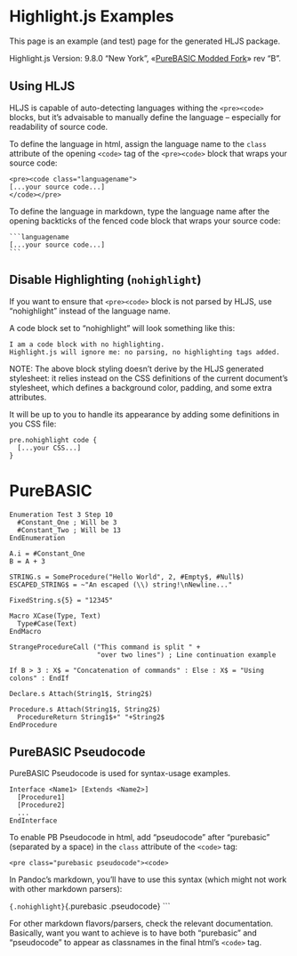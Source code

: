 Highlight.js Examples
=====================

This page is an example (and test) page for the generated HLJS package.

Highlight.js Version: 9.8.0 “New York”, «[PureBASIC Modded Fork](https://github.com/tajmone/highlight.js/tree/PureBASIC)» rev “B”.

Using HLJS
----------

HLJS is capable of auto-detecting languages withing the `<pre><code>` blocks, but it’s advaisable to manually define the language – especially for readability of source code.

To define the language in html, assign the language name to the `class` attribute of the opening `<code>` tag of the `<pre><code>` block that wraps your source code:

``` {.nohighlight}
<pre><code class="languagename">
[...your source code...]
</code></pre>
```

To define the language in markdown, type the language name after the opening backticks of the fenced code block that wraps your source code:

```` {.nohighlight}
```languagename
[...your source code...]
```
````

Disable Highlighting (`nohighlight`)
------------------------------------

If you want to ensure that `<pre><code>` block is not parsed by HLJS, use “nohighlight” instead of the language name.

A code block set to “nohighlight” will look something like this:

``` {.nohighlight}
I am a code block with no highlighting.
Highlight.js will ignore me: no parsing, no highlighting tags added.
```

NOTE: The above block styling doesn’t derive by the HLJS generated stylesheet: it relies instead on the CSS definitions of the current document’s stylesheet, which defines a background color, padding, and some extra attributes.

It will be up to you to handle its appearance by adding some definitions in you CSS file:

``` {.nohighlight}
pre.nohighlight code {
  [...your CSS...]
}
```

PureBASIC
=========

``` {.purebasic}
Enumeration Test 3 Step 10
  #Constant_One ; Will be 3
  #Constant_Two ; Will be 13
EndEnumeration

A.i = #Constant_One
B = A + 3

STRING.s = SomeProcedure("Hello World", 2, #Empty$, #Null$)
ESCAPED_STRING$ = ~"An escaped (\\) string!\nNewline..."

FixedString.s{5} = "12345"

Macro XCase(Type, Text)
  Type#Case(Text)
EndMacro

StrangeProcedureCall ("This command is split " +
                      "over two lines") ; Line continuation example

If B > 3 : X$ = "Concatenation of commands" : Else : X$ = "Using colons" : EndIf

Declare.s Attach(String1$, String2$)

Procedure.s Attach(String1$, String2$)
  ProcedureReturn String1$+" "+String2$
EndProcedure
```

PureBASIC Pseudocode
--------------------

PureBASIC Pseudocode is used for syntax-usage examples.

``` {.purebasic .pseudocode}
Interface <Name1> [Extends <Name2>]
  [Procedure1]
  [Procedure2]
  ...
EndInterface
```

To enable PB Pseudocode in html, add “pseudocode” after “purebasic” (separated by a space) in the `class` attribute of the `<code>` tag:

``` {.nohighlight}
<pre class="purebasic pseudocode"><code>
```

In Pandoc’s markdown, you’ll have to use this syntax (which might not work with other markdown parsers):

`{.nohighlight}`{.purebasic .pseudocode} \`\`\`

For other markdown flavors/parsers, check the relevant documentation. Basically, want you want to achieve is to have both “purebasic” and “pseudocode” to appear as classnames in the final html’s `<code>` tag.

